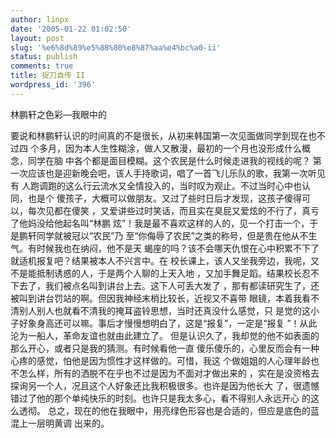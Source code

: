 ```yaml
---
author: linpx
date: '2005-01-22 01:02:50'
layout: post
slug: '%e6%8d%89%e5%88%80%e8%87%aa%e4%bc%a0-ii'
status: publish
comments: true
title: 捉刀自传 II
wordpress_id: '396'
---
```


林鹏轩之色彩—我眼中的

要说和林鹏轩认识的时间真的不是很长，从初来韩国第一次见面做同学到现在也不过四 个多月，因为本人生性糊涂，做人又散漫，最初的一个月也没形成什么概念，同学在脑
中各个都是面目模糊。这个农民是什么时候走进我的视线的呢？ 第一次应该也是迎新晚会吧，该人手持歌词，唱了一首飞儿乐队的歌，我第一次听见有
人跑调跑的这么行云流水又全情投入的，当时叹为观止。不过当时心中也认同，也是个 傻孩子，大概可以做朋友。又过了些时日后才发现，这孩子傻得可以，每次见都在傻笑
，又爱讲些过时笑话，而且实在臭屁又爱炫的不行了，真亏了他妈没给他起名叫“林鹏 炫”！我是最不喜欢这样的人的，见一个打击一个，于是鹏轩同学就被冠以“农民”乃
至“你侮辱了农民”之类的称号，但是贵在他从不生气。有时候我也在纳闷，他不是天 蝎座的吗？该不会哪天仇恨在心中积累不下了就适机报复吧？结果被本人不兴言中。在
校长课上，该人又坐我旁边，我呢，又不是能抵制诱惑的人，于是两个人聊的上天入地 ，又加手舞足蹈。结果校长忍不下去了，我们被点名叫到讲台上去。这下人可丢大发了
，那有都读研究生了，还被叫到讲台罚站的啊。但因我神经末梢比较长，近视又不喜带 眼镜，本着我看不清别人别人也就看不清我的掩耳盗铃思想，当时还真没什么感觉，只
是觉的这小子好象身高还可以嘛。事后才慢慢想明白了，这是“报复”，一定是“报复 ”！从此沦为一船人，革命友谊也就由此建立了。
但是认识久了，我却觉的他不如表面的那么开心，或者只是我的猜测。有时候看他一直 傻乐傻乐的，心里反而会有一种心疼的感觉，怕他是因为惯性才这样做的。可惜，我这
个做姐姐的人心理年龄也不怎么样，所有的洒脱不在乎也不过是因为不面对才做出来的 ，实在是没资格去探询另一个人，况且这个人好象还比我积极很多。也许是因为他长大
了，很遗憾错过了他的那个单纯快乐的时刻。也许只是我太多心，看不得别人永远开心 的这么透彻。
总之，现在的他在我眼中，用亮绿色形容也是合适的，但应是底色的蓝混上一层明黄调 出来的。


